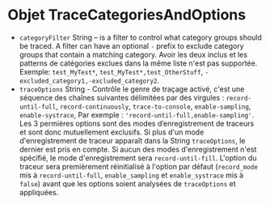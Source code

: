 # Objet TraceCategoriesAndOptions

* `categoryFilter` String – is a filter to control what category groups should be traced. A filter can have an optional `-` prefix to exclude category groups that contain a matching category. Avoir les deux inclus et les patterns de catégories exclues dans la même liste n'est pas supportée. Exemple: `test_MyTest*`, `test_MyTest*,test_OtherStuff`, `-excluded_category1,-excluded_category2`.
* `traceOptions` String - Contrôle le genre de traçage activé, c'est une séquence des chaînes suivantes délimitées par des virgules : `record-until-full`, `record-continuously`, `trace-to-console`, `enable-sampling`, `enable-systrace`, Par exemple : `'record-until-full,enable-sampling'`. Les 3 permières options sont des modes d’enregistrement de traceurs et sont donc mutuellement exclusifs. Si plus d'un mode d'enregistrement de traceur apparaît dans la String `traceOptions`, le dernier est pris en compte. Si aucun des modes d'enregistrement n'est spécifié, le mode d'enregistrement sera `record-until-fill`. L'option du traceur sera premièrement réinitialisé à l'option par défaut (`record_mode` mis à </code>`record-until-full`, `enable_sampling` et `enable_systrace` mis à `false`) avant que les options soient analysées de `traceOptions` et appliquées.

